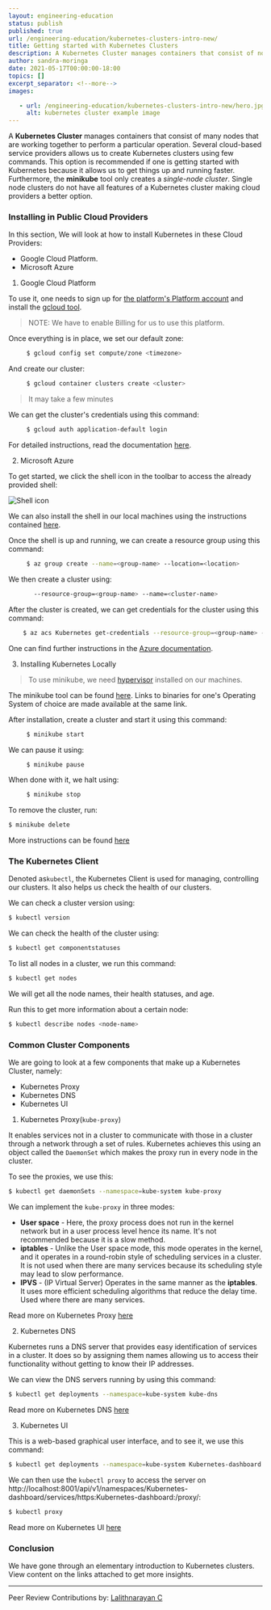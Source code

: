 ```yaml
---
layout: engineering-education
status: publish
published: true
url: /engineering-education/kubernetes-clusters-intro-new/
title: Getting started with Kubernetes Clusters
description: A Kubernetes Cluster manages containers that consist of nodes that work together to perform a particular operation. In this article, we explore the various alternatives available to deploy containers and understand the components of Kubernetes.
author: sandra-moringa
date: 2021-05-17T00:00:00-18:00
topics: []
excerpt_separator: <!--more-->
images:

   - url: /engineering-education/kubernetes-clusters-intro-new/hero.jpg
     alt: kubernetes cluster example image
---
```


A **Kubernetes Cluster** manages containers that consist of many nodes that are working together to perform a particular operation. Several cloud-based service providers allows us to create Kubernetes clusters using few commands. This option is recommended if one is getting started with Kubernetes because it allows us to get things up and running faster. Furthermore, the **minikube** tool only creates a *single-node cluster*.  Single node clusters do not have all features of a Kubernetes cluster making cloud providers a better option.

### Installing in Public Cloud Providers

In this section, We will look at how to install Kubernetes in these Cloud Providers:

- Google Cloud Platform.
- Microsoft Azure

1. Google Cloud Platform

To use it, one needs to sign up for [the platform's Platform account](https://console.cloud.google.com/freetrial?_ga=2.256403528.294839319.1619953021-1551188299.1619953021) and install the [gcloud tool](https://cloud.google.com/sdk/docs/install).

> NOTE: We have to enable Billing for us to use this platform.

Once everything is in place, we set our default zone:

```bash
     $ gcloud config set compute/zone <timezone>
```     

And create our cluster:

```bash
     $ gcloud container clusters create <cluster>
```

> It may take a few minutes

We can get the cluster's credentials using this command:

```bash
     $ gcloud auth application-default login
```
For detailed instructions, read the documentation [here](https://cloud.google.com/Kubernetes-engine/docs/how-to/).

2. Microsoft Azure

To get started, we click the shell icon in the toolbar to access the already provided shell:

![Shell icon](shell.png)

We can also install the shell in our local machines using the instructions contained [here](https://docs.microsoft.com/cli/azure/install-azure-cli).

Once the shell is up and running, we can create a resource group using this command:

```bash
     $ az group create --name=<group-name> --location=<location>
```

We then create a cluster using:

```bash
       --resource-group=<group-name> --name=<cluster-name>
```

After the cluster is created, we can get credentials
for the cluster using this command:

```bash
    $ az acs Kubernetes get-credentials --resource-group=<group-name> --name=<cluster-name>
```

One can find further instructions in the [Azure documentation](https://docs.microsoft.com/en-us/azure/aks/Kubernetes-walkthrough).

3. Installing Kubernetes Locally

> To use minikube, we need [hypervisor](https://www.vmware.com/topics/glossary/content/hypervisor) installed on our machines.

The minikube tool can be found [here](https://github.com/Kubernetes/minikube). Links to binaries for one's Operating System of choice are made available at the same link. 

After installation, create a cluster and start it using this command:

```bash
     $ minikube start
```

We can pause it using:

```bash
     $ minikube pause
```

When done with it, we halt using:

```bash
     $ minikube stop
```    

To remove the cluster, run:

```bash
$ minikube delete
```

More instructions can be found [here](https://minikube.sigs.k8s.io/docs/start/)

### The Kubernetes Client

Denoted as`kubectl`, the Kubernetes Client is used for managing, controlling our clusters. It also helps us check the health of our clusters.

We can check a cluster version using:

```bash
$ kubectl version
```

We can check the health of the cluster using:

```bash
$ kubectl get componentstatuses
```

To list all nodes in a cluster, we run this command:

```bash
$ kubectl get nodes
```

We will get all the node names, their health statuses, and age.

Run this to get more information about a certain node:

```bash
$ kubectl describe nodes <node-name>
```
### Common Cluster Components

We are going to look at a few components that make up a Kubernetes Cluster, namely:

- Kubernetes Proxy
- Kubernetes DNS
- Kubernetes UI

1. Kubernetes Proxy(```kube-proxy```)

It enables services not in a cluster to communicate with those in a cluster through a network through a set of rules. Kubernetes achieves this using an object called the `DaemonSet` which makes the proxy run in every node in the cluster. 

To see the proxies, we use this:

```bash
$ kubectl get daemonSets --namespace=kube-system kube-proxy

```
We can implement the `kube-proxy` in three modes:
- **User space** - Here, the proxy process does not run in the kernel network but in a user process level hence its name. It's not recommended because it is a slow method.
- **iptables** - Unlike the User space mode, this mode operates in the kernel, and it operates in a round-robin style of scheduling services in a cluster. It is not used when there are many services because its scheduling style may lead to slow performance.
- **IPVS** - (IP Virtual Server) Operates in the same manner as the **iptables**. It uses more efficient scheduling algorithms that reduce the delay time. Used where there are many services.

Read more on Kubernetes Proxy [here](https://Kubernetes.io/docs/concepts/cluster-administration/proxies/)

2. Kubernetes DNS

Kubernetes runs a DNS server that provides easy identification of services in a cluster. It does so by assigning them names allowing us to access their functionality without getting to know their IP addresses.  

We can view the DNS servers running by using this command:

```bash
$ kubectl get deployments --namespace=kube-system kube-dns
```
Read more on Kubernetes DNS [here](https://Kubernetes.io/docs/concepts/services-networking/dns-pod-service/)

3. Kubernetes UI

This is a web-based graphical user interface, and to see it, we use this command:

```bash
$ kubectl get deployments --namespace=kube-system Kubernetes-dashboard
```

We can then use the `kubectl proxy` to access the server on http://localhost:8001/api/v1/namespaces/Kubernetes-dashboard/services/https:Kubernetes-dashboard:/proxy/:

```bash
$ kubectl proxy
```
Read more on Kubernetes UI [here](https://Kubernetes.io/docs/tasks/access-application-cluster/web-ui-dashboard/)

### Conclusion

We have gone through an elementary introduction to Kubernetes clusters. View content on the links attached to get more insights. 

---
Peer Review Contributions by: [Lalithnarayan C](/engineering-education/authors/lalithnarayan-c/)
